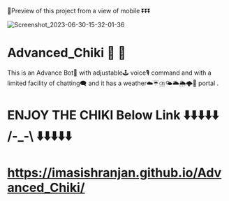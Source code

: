
📸Preview of this project from a view of mobile ⏬⏬⏬

![Screenshot_2023-06-30-15-32-01-36](https://github.com/imasishranjan/Advanced_Chiki/assets/116077389/5e2cc61d-5ad2-4e2c-ab33-fa071ca6fd3f)
# Advanced_Chiki 🤖 👾
This is an Advance Bot👾 with adjustable🕹️ voice🎙️ command and with a limited facility of chatting🗨️ and it has a weather☁️☔⛈️🌤️🌥️🌦️🌩️🌈 portal .


# ENJOY THE CHIKI Below Link ⬇️⬇️⬇️⬇️⬇️ /-_-\ ⬇️⬇️⬇️⬇️⬇️

# https://imasishranjan.github.io/Advanced_Chiki/
